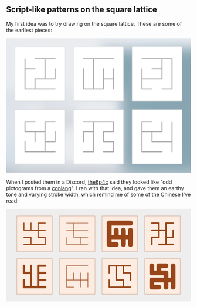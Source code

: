 ## Script-like patterns on the square lattice

My first idea was to try drawing on the square lattice.
These are some of the earliest pieces:

<img src="./1-brown-squares/conlang.PNG">

When I posted them in a Discord, [the6p4c](https://the6p4c.github.io) said they looked like "odd pictograms from a [conlang](https://en.wikipedia.org/wiki/Constructed_language)".
I ran with that idea, and gave them an earthy tone and varying stroke width, which remind me of some of the Chinese I've read:

<img src="./1-brown-squares/brown-squares.png">